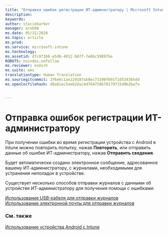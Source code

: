 ```yaml
---
title: "Отправка ошибок регистрации ИТ-администратору | Microsoft Intune"
description: 
keywords: 
author: staciebarker
manager: arob98
ms.date: 05/31/2016
ms.topic: article
ms.prod: 
ms.service: microsoft-intune
ms.technology: 
ms.assetid: d7c871b8-e5d8-4912-b87f-7e6bc59897be
ROBOTS: noindex,nofollow
ms.reviewer: esmich
ms.suite: ems
translationtype: Human Translation
ms.sourcegitcommit: 376e6c1ae229187ab8ec73390f091f1d534365dd
ms.openlocfilehash: d0a81ec5aeb2dac4d7647586f8179715d0b2ba7a


---
```



# Отправка ошибок регистрации ИТ-администратору

При получении ошибки во время регистрации устройства с Android в Intune можно повторить попытку, нажав **Повторить**, или отправить данные об ошибке ИТ-администратору, нажав **Отправить сведения**. 

Будет автоматически создано электронное сообщение, адресованное вашему ИТ-администратору, с журналами, необходимыми для устранения неполадок в устройстве.

Существует несколько способов отправки журналов с данными об устройстве ИТ-администратору для получения помощи с ошибками:

[Использование USB-кабеля для отправки журналов](send-diagnostic-data-logs-to-your-it-administrator-using-a-usb-cable-android.md)</br>
[Использование электронной почты для отправки журналов](send-diagnostic-data-logs-to-your-it-administrator-using-email-android.md)

### См. также
[Использование устройства Android с Intune](using-your-android-device-with-intune.md)


<!--HONumber=Jul16_HO3-->


